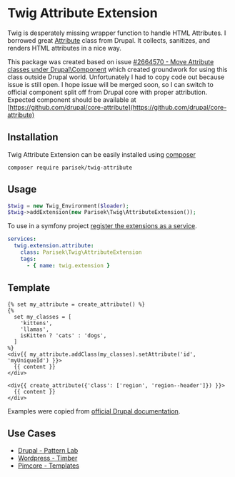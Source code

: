 Twig Attribute Extension
=======================
Twig is desperately missing wrapper function to handle HTML Attributes. I borrowed great [Attribute](https://api.drupal.org/api/drupal/core%21lib%21Drupal%21Core%21Template%21Attribute.php/class/Attribute/11.x) class from Drupal. It collects, sanitizes, and renders HTML attributes in a nice way.

This package was created based on issue [#2664570 - Move Attribute classes under Drupal\Component](https://www.drupal.org/project/drupal/issues/2664570) which created groundwork for using this class outside Drupal world. Unfortunately I had to copy code out because issue is still open. I hope issue will be merged soon, so I can switch to official component split off from Drupal core with proper attribution. Expected component should be available at [https://github.com/drupal/core-attribute](https://github.com/drupal/core-attribute)

## Installation

Twig Attribute Extension can be easily installed using [composer](http://getcomposer.org/)

    composer require parisek/twig-attribute

## Usage

```php
$twig = new Twig_Environment($loader);
$twig->addExtension(new Parisek\Twig\AttributeExtension());
```

To use in a symfony project [register the extensions as a service](http://symfony.com/doc/current/cookbook/templating/twig_extension.html#register-an-extension-as-a-service).

```yaml
services:
  twig.extension.attribute:
    class: Parisek\Twig\AttributeExtension
    tags:
      - { name: twig.extension }
```

## Template

```twig
{% set my_attribute = create_attribute() %}
{%
  set my_classes = [
    'kittens',
    'llamas',
    isKitten ? 'cats' : 'dogs',
  ]
%}
<div{{ my_attribute.addClass(my_classes).setAttribute('id', 'myUniqueId') }}>
  {{ content }}
</div>
```

```twig
<div{{ create_attribute({'class': ['region', 'region--header']}) }}>
  {{ content }}
</div>
```

Examples were copied from [official Drupal documentation](https://www.drupal.org/docs/8/theming-drupal-8/using-attributes-in-templates).

## Use Cases
- [Drupal - Pattern Lab](https://patternlab.io/)  
- [Wordpress - Timber](https://wordpress.org/plugins/timber-library/)
- [Pimcore - Templates](https://pimcore.com/en)

